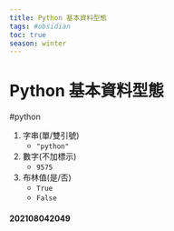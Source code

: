 ```yaml
---
title: Python 基本資料型態
tags: #obsidian 
toc: true
season: winter
---
```

# Python 基本資料型態
#python
1. 字串(單/雙引號)
	- ```"python"```
2. 數字(不加標示)
	- ```9575```
3. 布林值(是/否)
	- ```True```
	- ```False```

#### 202108042049